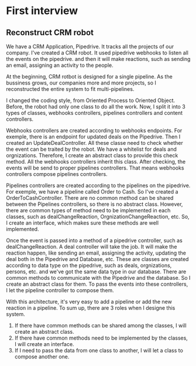 # First interview

## Reconstruct CRM robot

We have a CRM Application, Pipedrive. It tracks all the projects of our company. I've created a CRM robot. It used pipedrive webhooks to listen all the events on the pipedrive. and then it will make reactions, such as sending an email, assigning an activity to the people.

At the beginning, CRM rotbot is designed for a single pipeline. As the bussiness grows, our companies more and more projects, so I reconstructed the entire system to fit multi-pipelines.

I changed the coding style, from Oriented Process to Oriented Object. Before, the robot had only one class to do all the work. Now, I split it into 3 types of classes, webhooks controllers, pipelines controllers and content controllers. 

Webhooks controllers are created according to webhooks endpoints. For exemple, there is an endpoint for updated deals on the Pipedrive. Then I created an UpdateDealController. All these classe need to check whether the event can be traited by the robot. We have a whitelist for deals and orgnizations. Therefore, I create an abstract class to provide this check method. All the webhooks controllers inherit this class. After checking, the events will be send to proper pipelines controllers. That means webhooks controllers compose pipelines controllers.

Pipelines controllers are created according to the pipelines on the pipedrive. For exemple, we have a pipeline called Order to Cash. So I've created a OrderToCashController. There are no common method can be shared between the Pipelines controllers, so there is no abstract class. However, there are common types of method need to be implemented in each classes, such as dealChangeReaction, OrgnizationChangeReaction, etc. So, I create an interface, which makes sure these methods are well implemented.

Once the event is passed into a method of a pipedrive controller, such as dealChangeReaction. A deal controller will take the job. It will make the reaction happen, like sending an email, assigning the activity, updating the deal both in the Pipedrive and Database, etc. These are classes are created according to data type on the pipedrive, such as deals, orgnizations, persons, etc. and we've got the same data type in our database. There are common methods to communicate with the Pipedrive and the database. So I create an abstract class for them. To pass the events into these controllers, I let the pipeline controller to compose them.

With this architecture, it's very easy to add a pipeline or add the new reaction in a pipeline. To sum up, there are 3 roles when I designe this system.

1. If there have common methods can be shared among the classes, I will create an abstract class.
2. If there have common methods need to be implemented by the classes, I will create an interface.
3. If I need to pass the data from one class to another, I will let a class to compose another one.
